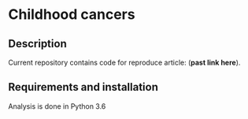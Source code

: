# Childhood cancers

## Description
Current repository contains code for reproduce article: (**past link here**).

## Requirements and installation
Analysis is done in Python 3.6
